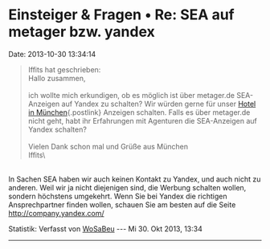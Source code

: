 Einsteiger & Fragen • Re: SEA auf metager bzw. yandex
=====================================================

Date: 2013-10-30 13:34:14

> <div>
>
> Iffits hat geschrieben:\
> Hallo zusammen,\
> \
> ich wollte mich erkundigen, ob es möglich ist über metager.de
> SEA-Anzeigen auf Yandex zu schalten? Wir würden gerne für unser [Hotel
> in München](http://hotel-dolomit.de/){.postlink} Anzeigen schalten.
> Falls es über metager.de nicht geht, habt ihr Erfahrungen mit
> Agenturen die SEA-Anzeigen auf Yandex schalten?\
> \
> Vielen Dank schon mal und Grüße aus München\
> Iffits\
>
> </div>

\
In Sachen SEA haben wir auch keinen Kontakt zu Yandex, und auch nicht zu
anderen. Weil wir ja nicht diejenigen sind, die Werbung schalten wollen,
sondern höchstens umgekehrt. Wenn Sie bei Yandex die richtigen
Ansprechpartner finden wollen, schauen Sie am besten auf die Seite
<http://company.yandex.com/>

Statistik: Verfasst von
[WoSaBeu](http://forum.suma-ev.de/memberlist.php?mode=viewprofile&u=56)
--- Mi 30. Okt 2013, 13:34

------------------------------------------------------------------------
